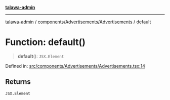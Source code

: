 [**talawa-admin**](../../../../README.md)

***

[talawa-admin](../../../../README.md) / [components/Advertisements/Advertisements](../README.md) / default

# Function: default()

> **default**(): `JSX.Element`

Defined in: [src/components/Advertisements/Advertisements.tsx:14](https://github.com/gautam-divyanshu/talawa-admin/blob/9fec1eef6a4674b14f6abe30e3be3844537d8dc2/src/components/Advertisements/Advertisements.tsx#L14)

## Returns

`JSX.Element`
